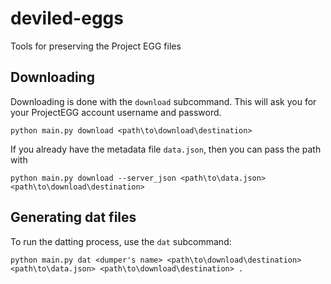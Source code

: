 # deviled-eggs
Tools for preserving the Project EGG files

## Downloading

Downloading is done with the `download` subcommand.
This will ask you for your ProjectEGG account username and password.
```
python main.py download <path\to\download\destination>
```

If you already have the metadata file `data.json`, then you can pass the path with 

```
python main.py download --server_json <path\to\data.json> <path\to\download\destination>
```

## Generating dat files
To run the datting process, use the `dat` subcommand:

```
python main.py dat <dumper's name> <path\to\download\destination> <path\to\data.json> <path\to\download\destination> .
```
